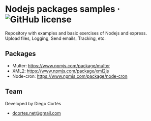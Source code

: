 # Nodejs packages samples &middot; ![GitHub license](https://img.shields.io/badge/license-MIT-blue.svg)

Repository with examples and basic exercises of Nodejs and express.
Upload files, Logging, Send emails, Tracking, etc.

## Packages

- Multer: https://www.npmjs.com/package/multer
- XML2: https://www.npmjs.com/package/xml2js
- Node-cron: https://www.npmjs.com/package/node-cron

## Team

Developed by Diego Cortés

- dcortes.net@gmail.com
